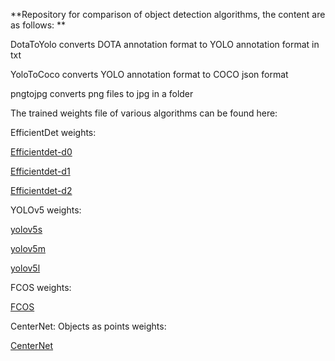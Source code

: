 **Repository for comparison of object detection algorithms, the content are as follows:
**

DotaToYolo converts DOTA annotation format to YOLO annotation format in txt

YoloToCoco converts YOLO annotation format to COCO json format

pngtojpg converts png files to jpg in a folder


The trained weights file of various algorithms can be found here:

EfficientDet weights:

[Efficientdet-d0](https://drive.google.com/file/d/1oMtcHuS2ICEgyV4uzostTvLxpaYR17kD/view?usp=sharing)

[Efficientdet-d1](https://drive.google.com/file/d/115eUxG3zvRsrIjSZlR49yEG9B98Vl_Bj/view?usp=sharing)

[Efficientdet-d2](https://drive.google.com/file/d/1GsQXa3T6jO6sUIONxMFM7efKPHGeJn0r/view?usp=sharing)

YOLOv5 weights:

[yolov5s](https://drive.google.com/file/d/1GsQXa3T6jO6sUIONxMFM7efKPHGeJn0r/view?usp=sharing)

[yolov5m](https://drive.google.com/file/d/1IW59ih7ce-u6PCPjotgxjye6v7vSKXlH/view?usp=sharing)

[yolov5l](https://drive.google.com/file/d/1yl-kZaWuc3_4xIM_GXaF_aAR3nsDZZng/view?usp=sharing)

FCOS weights:

[FCOS](https://drive.google.com/file/d/1khBnScJI5UbiL3yz4hn_k_IxR5XzaeCd/view?usp=sharing)

CenterNet: Objects as points weights:

[CenterNet](https://drive.google.com/file/d/1HpHoKGMnA9Vqh4rLFUXB1FOuMvFKK1Cj/view?usp=sharing)


